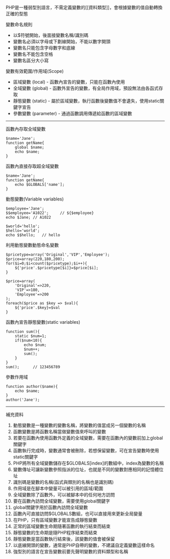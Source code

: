 PHP是一種弱型別語言，不需定義變數的[[資料類型]]，會根據變數的值自動轉換正確的型態

變數命名規則

* 以$符號開始，後面接變數名稱/識別碼
* 變數名必須以字母或下劃線開始，不能以數字開頭
* 變數名只能包含字母數字和底線
* 變數名不能包含空格
* 變數名區分大小寫

變數有效範圍/作用域(Scope)

* 區域變數 (local) - 函數內宣告的變數，只能在函數內使用
* 全域變數 (global) - 函數外宣告的變數，有全局作用域，預設無法由各函式存取
* 靜態變數 (static) - 屬於區域變數，執行函數後變數值不會遺失，使用static關鍵字宣告
* 參數變數 (parameter) - 通過函數調用傳遞給函數的區域變數

***

函數內存取全域變數
```
$name='Jane';
function getName{
	global $name;
	echo $name;
}
```

函數內直接存取超全域變數
```
$name='Jane';
function getName{
	echo $GLOBALS['name'];
}
```

動態變數(Variable variables)
```
$employee='Jane';
$$employee='A1022';		// ${$employee}
echo $Jane;	// A1022
```

```
$world='hello';
$hello='world';
echo $$hello;	// hello
```

利用動態變數動態命名變數
```
$pricetype=array('Original','VIP','Employee');
$price=array(220,180,200);
for($i=0;$i<count($pricetype);$i++){
	${'price'.$pricetype[$i]}=$price[$i];
}
```

```
$price=array(
	'Original'=>220,
	'VIP'=>180,
	'Employee'=>200
);
foreach($price as $key => $val){
	${'price'.$key}=$val
}
```

函數內宣告靜態變數(static variables)
```
function sum(){
	static $num=1;
	if($num<10){
		echo $num;	
		$num++;
		sum();
	}
}
sum();		// 123456789
```

參數作用域
```
function author($name){
	echo $name;
}
author('Jane');
```

***

補充資料

1. 動態變數是一種變數的變數名稱，將變數的值當成另一個變數的名稱
2. 函數變數是將函數名稱當做變數值來呼叫的變數
3. 若要在函數內使用函數外定義的全域變數，需要在函數內的變數前加上global關鍵字
4. 函數執行完成時，變數通常會被刪除，若想保留變數，可在宣告變數時使用static關鍵字
5. PHP將所有全域變數儲存在$GLOBALS[index]的數組中，index為變數的名稱
6. 變數傳址可讓新變數參照指派的位址，也就是不同的變數對應相同的記憶體位址
7. 識別碼是變數的名稱(函式與類別的名稱也是識別碼)
8. 作用域是在腳本中變量可以被引用的區域/範圍
9. 全域變數除了函數外，可以被腳本中的任何地方訪問
10. 要在函數內訪問全域變數，需要使用global關鍵字
11. global關鍵字用於函數內訪問全域變數
12. 函數內可直接訪問$GLOBALS數組，也可以直接用來更新全局變量
13. 在PHP，只有區域變數才能宣告成靜態變數
14. 正常的區域變數生命期隨著函數的執行結束而結束
15. 靜態變數的生命期是隨PHP程序結束而結束
16. 靜態變數是當函數執行結束後，該變數的值會被保留
17. 以底線開頭的變數，通常是PHP自帶的變數，不建議自定義變數這樣命名
18. 強型別的語言在宣告變數前要先聲明變數的資料類型和名稱